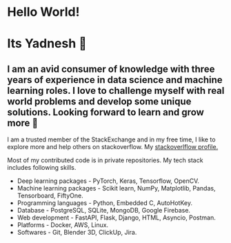 # Hello World! 
# Its Yadnesh 👋

## I am an avid consumer of knowledge with three years of experience in data science and machine learning roles. I love to challenge myself with real world problems and develop some unique solutions. Looking forward to learn and grow more 🌿

I am a trusted member of the StackExchange and in my free time, I like to explore more and help others on stackoverflow. My [stackoverlflow profile.](https://stackexchange.com/users/18750491/yadneshd?tab=accounts)

Most of my contributed code is in private repositories. My tech stack includes following skills. 

* Deep learning packages    - PyTorch, Keras, Tensorflow, OpenCV.
* Machine learning packages - Scikit learn, NumPy, Matplotlib, Pandas, Tensorboard,
                                FiftyOne.
* Programming languages     - Python, Embedded C, AutoHotKey.
* Database                  - PostgreSQL, SQLite, MongoDB, Google Firebase.
* Web development           - FastAPI, Flask, Django, HTML, Asyncio, Postman.
* Platforms                 - Docker, AWS, Linux.
* Softwares                 - Git, Blender 3D, ClickUp, Jira.

